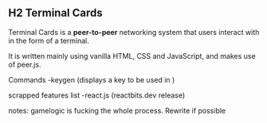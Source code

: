 ## H2 Terminal Cards

Terminal Cards is a **peer-to-peer** networking system that users interact with in the form of a terminal.

It is written mainly using vanilla HTML, CSS and JavaScript, and makes use of peer.js. 

Commands
-keygen (displays a key to be used in )

scrapped features list
-react.js (reactbits.dev release)


notes: gamelogic is fucking the whole process. Rewrite if possible